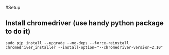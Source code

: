 #Setup

## Install chromedriver (use handy python package to do it)
```sudo pip install --upgrade --no-deps --force-reinstall chromedriver_installer --install-option="--chromedriver-version=2.10"```
